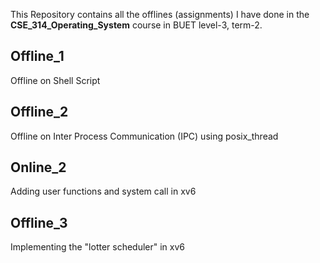 This Repository contains all the offlines (assignments) I have done in the **CSE_314_Operating_System** course in BUET level-3, term-2.

## Offline_1
Offline on Shell Script

## Offline_2
Offline on Inter Process Communication (IPC) using posix_thread

## Online_2
Adding user functions and system call in xv6

## Offline_3
Implementing the "lotter scheduler" in xv6
